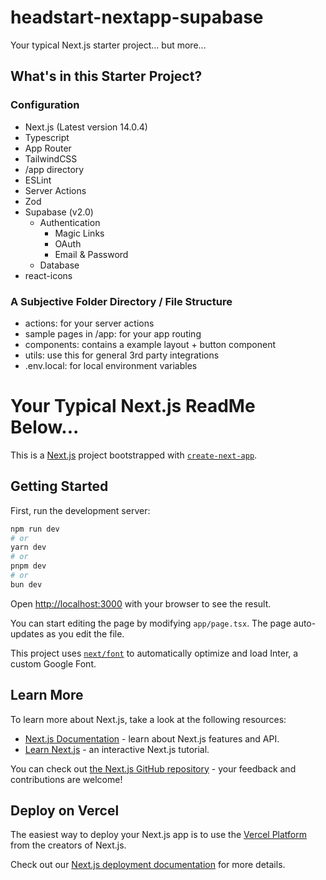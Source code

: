 # headstart-nextapp-supabase

Your typical Next.js starter project... but more...

## What's in this Starter Project?

### Configuration

- Next.js (Latest version 14.0.4)
- Typescript
- App Router
- TailwindCSS
- /app directory
- ESLint
- Server Actions
- Zod
- Supabase (v2.0)
  - Authentication
    - Magic Links
    - OAuth
    - Email & Password
  - Database
- react-icons

### A Subjective Folder Directory / File Structure

- actions: for your server actions
- sample pages in /app: for your app routing
- components: contains a example layout + button component
- utils: use this for general 3rd party integrations
- .env.local: for local environment variables

# Your Typical Next.js ReadMe Below...

This is a [Next.js](https://nextjs.org/) project bootstrapped with [`create-next-app`](https://github.com/vercel/next.js/tree/canary/packages/create-next-app).

## Getting Started

First, run the development server:

```bash
npm run dev
# or
yarn dev
# or
pnpm dev
# or
bun dev
```

Open [http://localhost:3000](http://localhost:3000) with your browser to see the result.

You can start editing the page by modifying `app/page.tsx`. The page auto-updates as you edit the file.

This project uses [`next/font`](https://nextjs.org/docs/basic-features/font-optimization) to automatically optimize and load Inter, a custom Google Font.

## Learn More

To learn more about Next.js, take a look at the following resources:

- [Next.js Documentation](https://nextjs.org/docs) - learn about Next.js features and API.
- [Learn Next.js](https://nextjs.org/learn) - an interactive Next.js tutorial.

You can check out [the Next.js GitHub repository](https://github.com/vercel/next.js/) - your feedback and contributions are welcome!

## Deploy on Vercel

The easiest way to deploy your Next.js app is to use the [Vercel Platform](https://vercel.com/new?utm_medium=default-template&filter=next.js&utm_source=create-next-app&utm_campaign=create-next-app-readme) from the creators of Next.js.

Check out our [Next.js deployment documentation](https://nextjs.org/docs/deployment) for more details.
